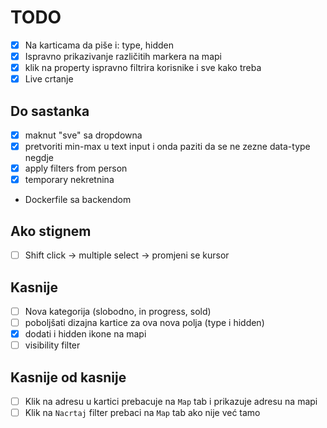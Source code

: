 # TODO

- [x] Na karticama da piše i: type, hidden
- [x] Ispravno prikazivanje različitih markera na mapi
- [x] klik na property ispravno filtrira korisnike i sve kako treba
- [x] Live crtanje

## Do sastanka

- [x] maknut "sve" sa dropdowna
- [x] pretvoriti min-max u text input i onda paziti da se ne zezne data-type negdje
- [x] apply filters from person
- [x] temporary nekretnina
- Dockerfile sa backendom

## Ako stignem

- [ ] Shift click -> multiple select -> promjeni se kursor

## Kasnije

- [ ] Nova kategorija (slobodno, in progress, sold)
- [ ] poboljšati dizajna kartice za ova nova polja (type i hidden)
- [x] dodati i hidden ikone na mapi
- [ ] visibility filter

## Kasnije od kasnije

- [ ] Klik na adresu u kartici prebacuje na `Map` tab i prikazuje adresu na mapi
- [ ] Klik na `Nacrtaj` filter prebaci na `Map` tab ako nije već tamo
